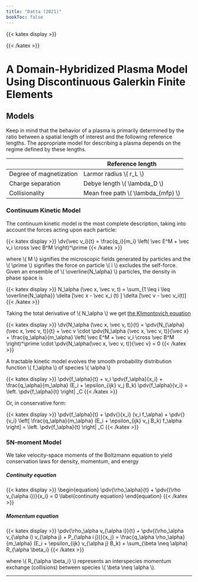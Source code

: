```yaml
---
title: "Datta (2021)"
bookToc: false
---
```


{{< katex display >}}

{{< /katex >}}

# A Domain-Hybridized Plasma Model Using Discontinuous Galerkin Finite Elements

## Models

Keep in mind that the behavior of a plasma is primarily determined by the ratio between a spatial length of interest and the following reference lengths. The appropriate model for describing a plasma depends on the regime defined by these lengths.

| | Reference length |
| - | - |
| Degree of magnetization |  Larmor radius \\( r_L \\) |
| Charge separation | Debye length \\( \lambda_D \\)  |
| Collisionality | Mean free path \\( \lambda_{mfp} \\)  |


### Continuum Kinetic Model

The continuum kinetic model is the most complete description, taking into account the forces acting upon each particle:

{{< katex display >}}
\dv{\vec v_i}{t} = \frac{q_i}{m_i} \left( \vec E^M + \vec v_i \cross \vec B^M \right)^\prime
{{< /katex >}}

where \\( M \\) signifies the microscopic fields generated by particles and the \\( \prime \\) signifies the force on particle \\( i \\) excludes the self-force. Given an ensemble of \\( \overline{N_\alpha} \\) particles, the density in phase space is

{{< katex display >}}
N_\alpha (\vec x, \vec v, t) = \sum_{1 \leq i \leq \overline{N_\alpha}} \delta [\vec x - \vec x_i (t) ] \delta [\vec v - \vec v_i(t)]
{{< /katex >}}

Taking the total derivative of \\( N_\alpha \\) we get [the Klimontovich equation](../UWAA558/02-plasma-models/#klimontovich-equation)

{{< katex display >}}
\dv{N_\alpha (\vec x, \vec v, t)}{t} = \pdv{N_{\alpha} (\vec x, \vec v, t)}{t} + \vec v \cdot \pdv{N_\alpha (\vec x, \vec v, t)}{\vec x} + \frac{q_\alpha}{m_\alpha} \left( \vec E^M + \vec v_i \cross \vec B^M \right)^\prime \cdot \pdv{N_\alpha(\vec x, \vec v, t)}{\vec v} = 0
{{< /katex >}}

A tractable kinetic model evolves the smooth probability distribution function \\( f_\alpha \\) of species \\( \alpha \\)

{{< katex display >}}
\pdv{f_\alpha}{t} + v_i \pdv{f_\alpha}{x_i} + \frac{q_\alpha}{m_\alpha} (E_i + \epsilon_{ijk} v_j B_k) \pdv{f_\alpha}{v_i} = \left. \pdv{f_\alpha}{t} \right| _C
{{< /katex >}}

Or, in conservative form:

{{< katex display >}}
\pdv{f_\alpha}{t} + \pdv{}{x_i} (v_i f_\alpha) + \pdv{}{v_i} \left[ \frac{q_\alpha}{m_\alpha} (E_i + \epsilon_{ijk} v_j B_k) f_\alpha \right] = \left. \pdv{f_\alpha}{t} \right| _C
{{< /katex >}}

### 5N-moment Model

We take velocity-space moments of the Boltzmann equation to yield conservation laws for density, momentum, and energy

##### Continuity equation

{{< katex display >}}
\begin{equation}
\pdv{\rho_\alpha}{t} + \pdv{(\rho v_{\alpha i})}{x_i} = 0 \label{continuity equation}
\end{equation}
{{< /katex >}}

##### Momentum equation

{{< katex display >}}
\pdv{\rho_\alpha v_{\alpha i}}{t} + \pdv{(\rho_\alpha v_{\alpha i} v_{\alpha j} + P_{\alpha i j})}{x_j} = \frac{q_\alpha \rho_\alpha}{m_\alpha} (E_i + \epsilon_{ijk} v_{\alpha j} B_k) + \sum_{\beta \neq \alpha} R_{\alpha \beta_i}
{{< /katex >}}

where \\( R_{\alpha \beta_i} \\) represents an interspecies momentum exchange (collisions) between species \\( \beta \neq \alpha \\).

---